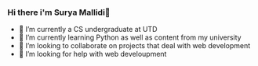 ### Hi there i'm Surya Mallidi👋
- 🔭 I’m currently a CS undergraduate at UTD
- 🌱 I’m currently learning Python as well as content from my university
- 👯 I’m looking to collaborate on projects that deal with web development
- 🤔 I’m looking for help with web develoupment
